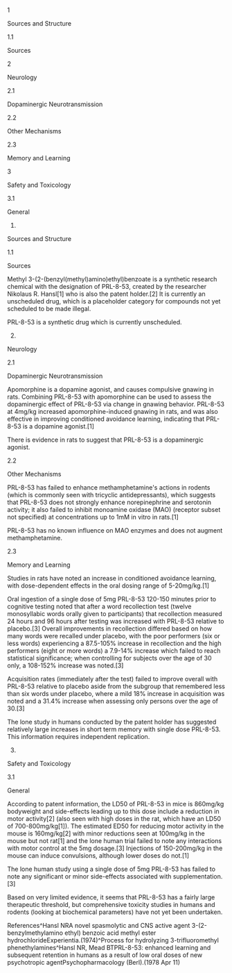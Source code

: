 1

Sources and Structure

1.1

Sources

2

Neurology

2.1

Dopaminergic Neurotransmission

2.2

Other Mechanisms

2.3

Memory and Learning

3

Safety and Toxicology

3.1

General

1.

Sources and Structure

1.1

Sources

Methyl 3-(2-(benzyl(methyl)amino)ethyl)benzoate is a synthetic research chemical with the designation of PRL-8-53, created by the researcher Nikolaus R. Hansl[1] who is also the patent holder.[2] It is currently an unscheduled drug, which is a placeholder category for compounds not yet scheduled to be made illegal.


PRL-8-53 is a synthetic drug which is currently unscheduled.


2.

Neurology

2.1

Dopaminergic Neurotransmission

Apomorphine is a dopamine agonist, and causes compulsive gnawing in rats. Combining PRL-8-53 with apomorphine can be used to assess the dopaminergic effect of PRL-8-53 via change in gnawing behavior. PRL-8-53 at 4mg/kg increased apomorphine-induced gnawing in rats, and was also effective in improving conditioned avoidance learning, indicating that PRL-8-53 is a dopamine agonist.[1]


There is evidence in rats to suggest that PRL-8-53 is a dopaminergic agonist.


2.2

Other Mechanisms

PRL-8-53 has failed to enhance methamphetamine's actions in rodents (which is commonly seen with tricyclic antidepressants), which suggests that PRL-8-53 does not strongly enhance norepinephrine and serotonin activity; it also failed to inhibit monoamine oxidase (MAO) (receptor subset not specified) at concentrations up to 1mM in vitro in rats.[1]


PRL-8-53 has no known influence on MAO enzymes and does not augment methamphetamine.


2.3

Memory and Learning

Studies in rats have noted an increase in conditioned avoidance learning, with dose-dependent effects in the oral dosing range of 5-20mg/kg.[1]

Oral ingestion of a single dose of 5mg PRL-8-53 120-150 minutes prior to cognitive testing noted that after a word recollection test (twelve monosyllabic words orally given to participants) that recollection measured 24 hours and 96 hours after testing was increased with PRL-8-53 relative to placebo.[3] Overall improvements in recollection differed based on how many words were recalled under placebo, with the poor performers (six or less words) experiencing a 87.5-105% increase in recollection and the high performers (eight or more words) a 7.9-14% increase which failed to reach statistical significance; when controlling for subjects over the age of 30 only, a 108-152% increase was noted.[3]

Acquisition rates (immediately after the test) failed to improve overall with PRL-8-53 relative to placebo aside from the subgroup that remembered less than six words under placebo, where a mild 18% increase in acquisition was noted and a 31.4% increase when assessing only persons over the age of 30.[3]


The lone study in humans conducted by the patent holder has suggested relatively large increases in short term memory with single dose PRL-8-53. This information requires independent replication.


3.

Safety and Toxicology

3.1

General

According to patent information, the LD50 of PRL-8-53 in mice is 860mg/kg bodyweight and side-effects leading up to this dose include a reduction in motor activity[2] (also seen with high doses in the rat, which have an LD50 of 700-800mg/kg[1]). The estimated ED50 for reducing motor activity in the mouse is 160mg/kg[2] with minor reductions seen at 100mg/kg in the mouse but not rat[1] and the lone human trial failed to note any interactions with motor control at the 5mg dosage.[3] Injections of 150-200mg/kg in the mouse can induce convulsions, although lower doses do not.[1]

The lone human study using a single dose of 5mg PRL-8-53 has failed to note any significant or minor side-effects associated with supplementation.[3]


Based on very limited evidence, it seems that PRL-8-53 has a fairly large therapeutic threshold, but comprehensive toxicity studies in humans and rodents (looking at biochemical parameters) have not yet been undertaken.


References^Hansl NRA novel spasmolytic and CNS active agent 3-(2-benzylmethylamino ethyl) benzoic acid methyl ester hydrochlorideExperientia.(1974)^Process for hydrolyzing 3-trifluoromethyl phenethylamines^Hansl NR, Mead BTPRL-8-53: enhanced learning and subsequent retention in humans as a result of low oral doses of new psychotropic agentPsychopharmacology (Berl).(1978 Apr 11)